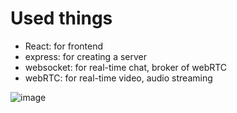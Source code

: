 # Used things
- React: for frontend
- express: for creating a server
- websocket: for real-time chat, broker of webRTC
- webRTC: for real-time video, audio streaming

![image](https://user-images.githubusercontent.com/67142421/205516267-3dce3320-d7c7-42da-b30e-95051d048138.png)
